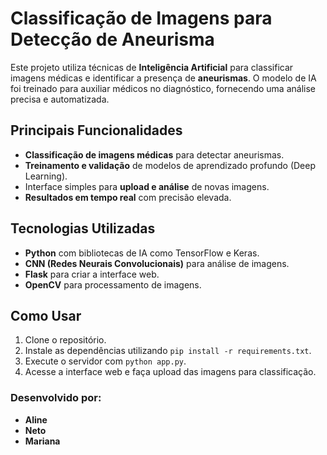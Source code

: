 # Classificação de Imagens para Detecção de Aneurisma

Este projeto utiliza técnicas de **Inteligência Artificial** para classificar imagens médicas e identificar a presença de **aneurismas**. O modelo de IA foi treinado para auxiliar médicos no diagnóstico, fornecendo uma análise precisa e automatizada.

## Principais Funcionalidades
- **Classificação de imagens médicas** para detectar aneurismas.
- **Treinamento e validação** de modelos de aprendizado profundo (Deep Learning).
- Interface simples para **upload e análise** de novas imagens.
- **Resultados em tempo real** com precisão elevada.

## Tecnologias Utilizadas
- **Python** com bibliotecas de IA como TensorFlow e Keras.
- **CNN (Redes Neurais Convolucionais)** para análise de imagens.
- **Flask** para criar a interface web.
- **OpenCV** para processamento de imagens.

## Como Usar
1. Clone o repositório.
2. Instale as dependências utilizando `pip install -r requirements.txt`.
3. Execute o servidor com `python app.py`.
4. Acesse a interface web e faça upload das imagens para classificação.

### Desenvolvido por:
- **Aline**
- **Neto**
- **Mariana**
